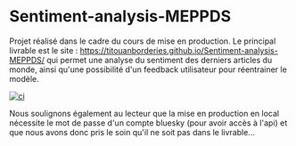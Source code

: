 # Sentiment-analysis-MEPPDS

Projet réalisé dans le cadre du cours de mise en production.
Le principal livrable est le site : https://titouanborderies.github.io/Sentiment-analysis-MEPPDS/ qui permet une analyse du sentiment des derniers articles du monde, ainsi qu'une possibilité d'un feedback utilisateur pour réentrainer le modèle.

[![ci](https://github.com/TitouanBorderies/Sentiment-analysis-MEPPDS/actions/workflows/prod.yml/badge.svg)](https://github.com/TitouanBorderies/Sentiment-analysis-MEPPDS/actions/workflows/prod.yml)

Nous soulignons également au lecteur que la mise en production en local nécessite le mot de passe d'un compte bluesky (pour avoir accès à l'api) et que nous avons donc pris le soin qu'il ne soit pas dans le livrable...
